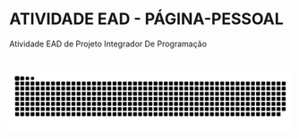# ATIVIDADE EAD - PÁGINA-PESSOAL
Atividade EAD de Projeto Integrador De Programação

###

<br clear="both">

<img src="https://raw.githubusercontent.com/platane/snk/output/github-contribution-grid-snake-dark.svg" alt="Animação Cobrinha" />

###